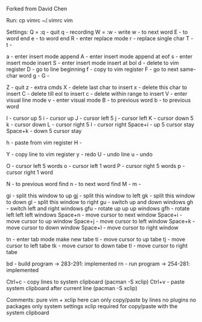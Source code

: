 Forked from David Chen

Run:
  cp vimrc ~/.vimrc
  vim

Settings:
  Q = :q - quit                  q - recording
  W = :w - write                 w - to next word
  E - to word end                e - to word end
  R - enter replace mode         r - replace single char
  T -                            t -

  a - enter insert mode append   A - enter insert mode append at eof
  s - enter insert mode insert   S - enter insert mode insert at bol
  d - delete to vim register     D - go to line beginning
  f - copy to vim register       F - go to next same-char word
  g -                            G -

  Z - quit                       z - extra cmds
  X - delete last char to insert x - delete this char to insert
  C - delete till eol to insert  c - delete within range to insert
  V - enter visual line mode     v - enter visual mode
  B - to previous word           b - to previous word

  I - cursor up 5                i - cursor up
  J - cursor left 5              j - cursor left
  K - cursor down 5              k - cursor down
  L - cursor right 5             l - cursor right
  Space+i - up 5 cursor stay
  Space+k - down 5 cursor stay

  h - paste from vim register    H -

  Y - copy line to vim register  y - redo
  U - undo line                  u - undo

  O - cursor left 5 words        o - cursor left 1 word
  P - cursor right 5 words       p - cursor right 1 word

  N - to previous word find      n - to next word find
  M -                            m -

  gi - split this window to up
  gj - split this window to left
  gk - split this window to down
  gl - split this window to right
  gu - switch up and down windows
  gh - switch left and right windows
  gfu - rotate up up up windows
  gfh - rotate left left left windows
  Space+n - move cursor to next window
  Space+i - move cursor to up window
  Space+j - move cursor to left window
  Space+k - move cursor to down window
  Space+l - move cursor to right window
  
  tn - enter tab mode make new tabe
  ti - move cursor to up tabe
  tj - move cursor to left tabe
  tk - move cursor to down tabe
  tl - move cursor to right tabe
  
  bd - build program -> 283-291: implemented
  rn - run program -> 254-281: implemented

  Ctrl+c - copy lines to system clipboard (pacman -S xclip)
  Ctrl+v - paste system clipboard after current line (pacman -S xclip)

Comments:
  pure vim + xclip here can only copy/paste by lines
  no plugins no packages only system settings
  xclip required for copy/paste with the system clipboard
